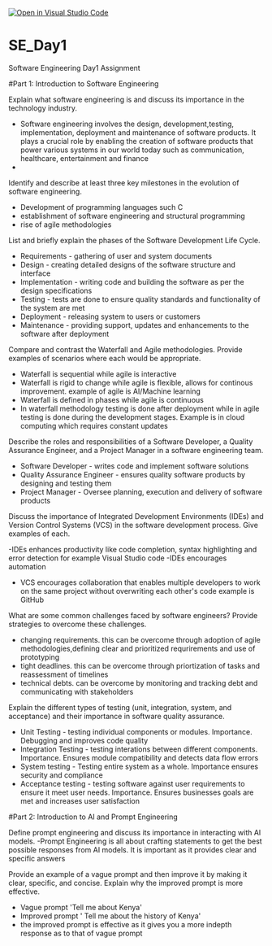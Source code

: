 [![Open in Visual Studio Code](https://classroom.github.com/assets/open-in-vscode-2e0aaae1b6195c2367325f4f02e2d04e9abb55f0b24a779b69b11b9e10269abc.svg)](https://classroom.github.com/online_ide?assignment_repo_id=18389823&assignment_repo_type=AssignmentRepo)
# SE_Day1
Software Engineering Day1 Assignment

#Part 1: Introduction to Software Engineering

Explain what software engineering is and discuss its importance in the technology industry.
- Software engineering involves the design, development,testing, implementation, deployment and maintenance of software products. It plays a crucial role by enabling the creation of software products that power various systems in our world today such as communication, healthcare, entertainment and finance
- 
Identify and describe at least three key milestones in the evolution of software engineering.
- Development of programming languages such C
- establishment of software engineering and structural programming
- rise of agile methodologies 

List and briefly explain the phases of the Software Development Life Cycle.
- Requirements - gathering of user and system documents
- Design - creating detailed designs of the software structure and interface
- Implementation - writing code and building the software as per the design specifications 
- Testing - tests are done to ensure quality standards and functionality of the system are met
- Deployment - releasing system to users or customers
- Maintenance - providing support, updates and enhancements to the software after deployment

Compare and contrast the Waterfall and Agile methodologies. Provide examples of scenarios where each would be appropriate.
- Waterfall is sequential while agile is interactive
- Waterfall is rigid to change while agile is flexible, allows for continous improvement. example of agile is AI/Machine learning 
- Waterfall is defined in phases while agile is continuous
- In waterfall methodology testing is done after deployment while in agile testing is done during the development stages. Example is in cloud computing which requires constant updates
  

Describe the roles and responsibilities of a Software Developer, a Quality Assurance Engineer, and a Project Manager in a software engineering team.
- Software Developer - writes code and implement software solutions
- Quality Assurance Engineer - ensures quality software products by designing and testing them
- Project Manager - Oversee planning, execution and delivery of software products 

Discuss the importance of Integrated Development Environments (IDEs) and Version Control Systems (VCS) in the software development process. Give examples of each.

-IDEs enhances productivity like code completion, syntax highlighting and error detection for example Visual Studio code
-IDEs encourages automation
- VCS encourages collaboration that enables multiple developers to work on the same project without overwriting each other's code example is GitHub


What are some common challenges faced by software engineers? Provide strategies to overcome these challenges.
- changing requirements. this can be overcome through adoption of agile methodologies,defining clear and prioritized requrirements and use of prototyping 
- tight deadlines. this can be overcome through priortization of tasks and reassessment of timelines
- technical debts. can be overcome by monitoring and tracking debt and communicating with stakeholders

Explain the different types of testing (unit, integration, system, and acceptance) and their importance in software quality assurance.
- Unit Testing - testing individual components or modules. Importance. Debugging and improves code quality
- Integration Testing - testing interations between different components. Importance. Ensures module compatibility and detects data flow errors
- System testing - Testing entire system as a whole. Importance ensures security and compliance
- Acceptance testing - testing software against user requirements to ensure it meet user needs. Importance. Ensures businesses goals are met and increases user satisfaction

#Part 2: Introduction to AI and Prompt Engineering


Define prompt engineering and discuss its importance in interacting with AI models.
-Prompt Engineering is all about crafting statements to get the best possible responses from AI models. It is important as it provides clear and specific answers 

Provide an example of a vague prompt and then improve it by making it clear, specific, and concise. Explain why the improved prompt is more effective.
- Vague prompt 'Tell me about Kenya'
- Improved prompt ' Tell me about the history of Kenya'
- the improved prompt is effective as it gives you a more indepth response as to that of vague prompt
